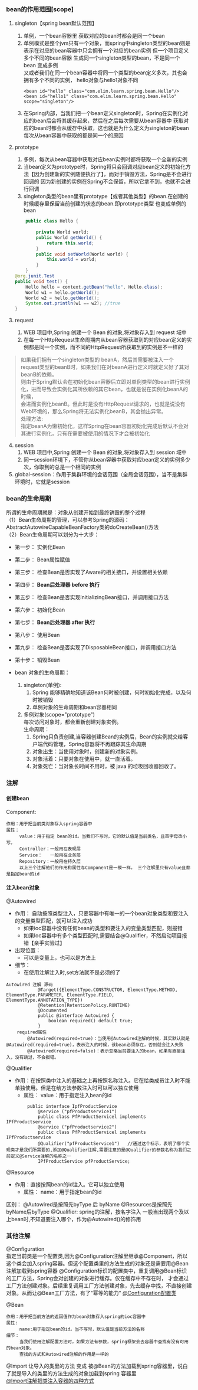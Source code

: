 ### bean的作用范围[scope]
1. singleton【spring bean默认范围】  
    1. 单例，一个bean容器里 获取对应的bean时都会是同一个bean
    2. 单例模式是整个jvm只有一个对象，而spring中singleton类型的bean则是表示在对应的bean容器中只会拥有一个对应的bean实例
       但一个项目定义多个不同的bean容器 生成同一个singleton类型的bean，不是同一个bean 变成多例  
       又或者我们在同一个bean容器中将同一个类型的bean定义多次，其也会拥有多个不同的实例， hello对象与hello1对象不同
         ```shell
        <bean id="hello" class="com.elim.learn.spring.bean.Hello"/>
        <bean id="hello1" class="com.elim.learn.spring.bean.Hello" scope="singleton"/>
        ```
     3.  在Spring内部，当我们把一个bean定义singleton时，Spring在实例化对应的bean后会将其缓存起来，然后在之后每次需要从bean容器中
        获取对应的bean时都会从缓存中获取，这也就是为什么定义为singleton的bean每次从bean容器中获取的都是同一个的原因

2. prototype 
   1. 多例，每次从bean容器中获取对应bean实例时都将获取一个全新的实例
   2. 当bean定义为prototype时，Spring将只会回调对应bean定义的初始化方法【因为创建新的实例随便执行了】，而对于销毁方法，Spring是不会进行回调的
      因为新创建的实例在Spring不会保留，所以它拿不到，也就不会进行回调
   3. singleton类型的bean里有prototype【或者其他类型】的bean.在创建的时候缓存里保留当前创建的状态的bean.即prototype类型 也变成单例的bean
    ```java
        public class Hello {
        
            private World world;
            public World getWorld() {
                return this.world;
            }
            public void setWorld(World world) {
                this.world = world;
            }
        }
   @org.junit.Test
	public void test() {
		Hello hello = context.getBean("hello", Hello.class);
		World w1 = hello.getWorld();
		World w2 = hello.getWorld();
		System.out.println(w1 == w2); //true
	}
     ```
3. request
   1. WEB 项目中,Spring 创建一个 Bean 的对象,将对象存入到 request 域中
   2. 在每一个HttpRequest生命周期内从bean容器获取到的对应bean定义的实例都是同一个实例，而不同的HttpRequest所获取到的实例是不一样的  
> 如果我们拥有一个singleton类型的 beanA，然后其需要被注入一个request类型的beanB时，如果我们在对beanA进行定义时就定义好了其对beanB的依赖。  
则由于Spring默认会在初始化bean容器后立即对单例类型的bean进行实例化，进而导致会实例化其所依赖的其它bean，也就是说在实例化beanA的时候，  
会进而实例化beanB。但此时是没有HttpRequest请求的，也就是说没有Web环境的，那么Spring将无法实例化beanB，其会抛出异常。  
处理方法:  
指定beanA为懒初始化，这样Spring在bean容器初始化完成后默认不会对其进行实例化，只有在需要被使用的情况下才会被初始化

4. session
   1. WEB 项目中,Spring 创建一个 Bean 的对象,将对象存入到 session 域中
   2. 同一session环境下，不管你从bean容器中获取对应bean定义的实例多少次，你取到的总是一个相同的实例
5. global-session：作用于集群环境的会话范围（全局会话范围），当不是集群环境时，它就是session

### bean的生命周期
所谓的生命周期就是：对象从创建开始到最终销毁的整个过程  
（1）Bean生命周期的管理，可以参考Spring的源码：AbstractAutowireCapableBeanFactory类的doCreateBean()方法   
（2）Bean生命周期可以划分为十大步：   
 * 第一步： 实例化Bean
 * 第二步： Bean属性赋值
 * 第三步： 检查Bean是否实现了Aware的相关接口，并设置相关依赖
 * 第四步： **Bean后处理器 before 执行**
 * 第五步： 检查Bean是否实现InitializingBean接口，并调用接口方法
 * 第六步： 初始化Bean
 * 第七步： **Bean后处理器 after 执行**
 * 第八步： 使用Bean
 * 第九步： 检查Bean是否实现了DisposableBean接口，并调用接口方法
 * 第十步： 销毁Bean


* bean 对象的生命周期：  
    1. singleton(单例):   
        1. Spring 能够精确地知道该Bean何时被创建，何时初始化完成，以及何时被销毁  
        2. 单例对象的生命周期和bean容器相同  
    2. 多例对象(scope="prototype")  
        每次访问对象时，都会重新创建对象实例。  
        生命周期：  
        1. Spring只负责创建,当容器创建Bean的实例后，Bean的实例就交给客户端代码管理，Spring容器将不再跟踪其生命周期  
        2. 对象出生：当使用对象时，创建新的对象实例。  
        3. 对象活着：只要对象在使用中，就一直活着。  
        4. 对象死亡：当对象长时间不用时，被 java 的垃圾回收器回收了。 

### 注解
#### 创建bean
Component:
```shell
作用：用于把当前类对象存入spring容器中
属性：
     value：用于指定 bean的id。当我们不写时，它的默认值是当前类名，且首字母改小写。
     Controller：一般用在表现层
     Service：   一般用在业务层
     Repository：一般用在持久层
     以上三个注解他们的作用和属性与Component是一模一样。 三个注解里只有value且都是指定bean的id
```
#### 注入bean对象  
@Autowired  
* 作用： 自动按照类型注入，只要容器中有唯一的一个bean对象类型和要注入的变量类型匹配，就可以注入成功
    * 如果ioc容器中没有任何bean的类型和要注入的变量类型匹配，则报错
    * 如果Ioc容器中有多个类型匹配时,需要结合@Qualifier，不然启动项目报错【亲手实验过】
* 出现位置：
    * 可以是变量上，也可以是方法上
* 细节：
    * 在使用注解注入时,set方法就不是必须的了
```shell
Autowired 注解 源码
			@Target({ElementType.CONSTRUCTOR, ElementType.METHOD, ElementType.PARAMETER, ElementType.FIELD, ElementType.ANNOTATION_TYPE})
			@Retention(RetentionPolicy.RUNTIME)
			@Documented
			public @interface Autowired {
				boolean required() default true;
			}
    required属性
		@Autowired(required=true)：当使用@Autowired注解的时候，其实默认就是@Autowired(required=true)，表示注入的时候，该bean必须存在，否则就会注入失败
		@Autowired(required=false)：表示忽略当前要注入的bean，如果有直接注入，没有跳过，不会报错。			
```

@Qualifier
* 作用：在按照类中注入的基础之上再按照名称注入。它在给类成员注入时不能单独使用。但是在给方法参数注入时可以可以独立使用  
  * 属性： value：用于指定注入bean的id  
```shell
        public interface IpfProductService
			@service ("pfProductservice1")
			public class PfProductServicel implements IPfProductservice
			@service ("pfProductservice2")
			public class PfProductServicel implements IPfProductservice
			@Qualifier("pfProductService1")   //通过这个标示，表明了哪个实现类才是我们所需要的,添加@Qualifier注解,需要注意的是@Qualifier的参数名称为我们之前定义@Service注解的名称之一
			IPfProductService pfProductService;
```

@Resource
* 作用：直接按照bean的id注入。它可以独立使用  
     * 属性： name：用于指定bean的id  

区别：
@Autowired是按照先byType 后 byName @Resources是按照先byName后byType
@Qualifier: spring的注解，按名字注入 一般当出现两个及以上bean时,不知道要注入哪个，作为@Autowired()的修饰用  

### 其他注解
@Configuration  
指定当前类是一个配置类,因为@Configuration注解里继承@Component，所以这个类会加入spring容器。但这个配置类里的方法生成的对象还是需要用@Bean注解加载到spring容器 
@Configuration标识的配置类中，重复调用@Bean标识的工厂方法，Spring会对创建的对象进行缓存。仅在缓存中不存在时，
才会通过工厂方法创建对象。后续重复调用工厂方法创建对象，先去缓存中找，不直接创建对象。从而让@Bean工厂方法，有了"幂等的能力"
[@Configuration配置类](https://blog.csdn.net/m0_71777195/article/details/128797965)  

@Bean
```shell
作用：用于把当前方法的返回值作为bean对象存入spring的ioc容器中
属性:
     name:用于指定bean的id。当不写时，默认值是当前方法的名称
细节：
     当我们使用注解配置方法时，如果方法有参数，spring框架会去容器中查找有没有可用的bean对象。
     查找的方式和Autowired注解的作用是一样的
```

@Import
让导入的类里的方法 变成 被@Bean的方法加载到spring容器里，说白了就是导入的类里的方法生成的对象加载到spring 容器里  
[@Import注解把类注入容器的四种方式](https://blog.csdn.net/qq_45076180/article/details/119653676)  






